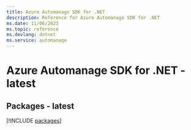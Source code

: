 ```yaml
---
title: Azure Automanage SDK for .NET
description: Reference for Azure Automanage SDK for .NET
ms.date: 11/06/2023
ms.topic: reference
ms.devlang: dotnet
ms.service: automanage
---
```

# Azure Automanage SDK for .NET - latest
## Packages - latest
[!INCLUDE [packages](automanage-index.md)]